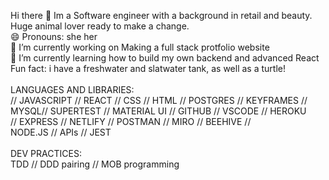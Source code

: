 Hi there 👋 Im a Software engineer with a background in retail and beauty. Huge animal lover ready to make a change.<br/>
😄 Pronouns: she her<br/>
🔭 I’m currently working on Making a full stack protfolio website<br/>
🌱 I’m currently learning how to build my own backend and advanced React<br/>
Fun fact: i have a freshwater and slatwater tank, as well as a turtle!<br/><br/>
LANGUAGES AND LIBRARIES:<br/>
// JAVASCRIPT // REACT // CSS // HTML // POSTGRES // KEYFRAMES //<br/>
MYSQL// SUPERTEST // MATERIAL UI // GITHUB // VSCODE // HEROKU<BR/>
// EXPRESS // NETLIFY // POSTMAN // MIRO // BEEHIVE // <br/>
NODE.JS // APIs // JEST<br/><br/>
DEV PRACTICES:<br/>
TDD // DDD pairing // MOB programming<br/>






<!--
**amanda-hecht89/amanda-hecht89** is a ✨ _special_ ✨ repository because its `README.md` (this file) appears on your GitHub profile.

Here are some ideas to get you started:
🔭 I’m currently working on Making a full stack protfolio website
- 👯 I’m looking to collaborate on ...
- 🤔 I’m looking for help with ...
- 💬 Ask me about ...
- 📫 How to reach me: ...
- 😄 Pronouns: ...
- ⚡ Fun fact: ...
-->
